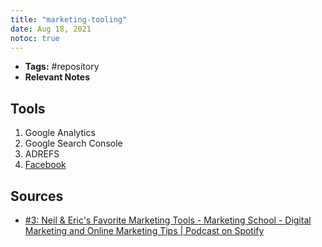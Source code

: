 ```yaml
---
title: "marketing-tooling"
date: Aug 18, 2021
notoc: true
---
```


- **Tags:** #repository 
- **Relevant Notes**


## Tools
1. Google Analytics
2. Google Search Console
3. ADREFS
4. [Facebook](facebook.md)

## Sources
- [#3: Neil & Eric's Favorite Marketing Tools - Marketing School - Digital Marketing and Online Marketing Tips | Podcast on Spotify](https://open.spotify.com/episode/7nHS4rG6n2LNUjZKiOF9cj?si=2129e44439724cf3)